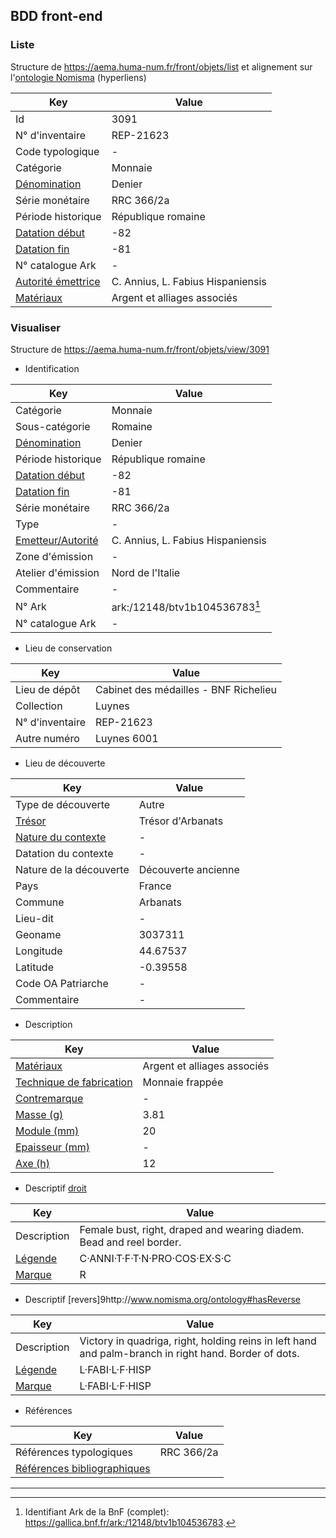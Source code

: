 ## BDD front-end

### Liste

Structure de https://aema.huma-num.fr/front/objets/list et alignement sur l'[ontologie Nomisma](http://www.nomisma.org/ontology) (hyperliens)


| Key                | Value                               |
|--------------------|-------------------------------------|
| Id                 | 3091                                |
| N° d'inventaire    | REP-21623                           |
| Code typologique   | -                                   |
| Catégorie          | Monnaie                             |
| [Dénomination](http://nomisma.org/ontology#Denomination)      | Denier                              |
| Série monétaire    | RRC 366/2a                          |
| Période historique | République romaine                  |
| [Datation début](http://www.nomisma.org/ontology#hasOpeningDate)     | -82                                 |
| [Datation fin](http://www.nomisma.org/ontology#hasClosingDate)       | -81                                 |
| N° catalogue Ark   | -                                   |
| [Autorité émettrice](http://www.nomisma.org/ontology#hasAuthority) | C. Annius, L. Fabius Hispaniensis   |
| [Matériaux](http://www.nomisma.org/ontology#hasMaterial)          | Argent et alliages associés         |


### Visualiser

Structure de https://aema.huma-num.fr/front/objets/view/3091

* Identification

| Key                  | Value                                      |
|----------------------|--------------------------------------------|
| Catégorie           | Monnaie                                    |
| Sous-catégorie      | Romaine                                    |
| [Dénomination](http://www.nomisma.org/ontology#Denomination)       | Denier                                     |
| Période historique | République romaine                        |
| [Datation début](http://www.nomisma.org/ontology#hasOpeningDate)     | -82                                        |
| [Datation fin](http://www.nomisma.org/ontology#hasClosingDate)       | -81                                        |
| Série monétaire    | RRC 366/2a                                 |
| Type               | -                                          |
| [Emetteur/Autorité](http://www.nomisma.org/ontology#hasAuthority)  | C. Annius, L. Fabius Hispaniensis         |
| Zone d'émission    | -                                          |
| Atelier d'émission | Nord de l'Italie                          |
| Commentaire        | -                                          |
| N° Ark             | ark:/12148/btv1b104536783[^1]                  |
| N° catalogue Ark   | -                                          |

* Lieu de conservation

| Key               | Value                                      |
|-------------------|--------------------------------------------|
| Lieu de dépôt    | Cabinet des médailles - BNF Richelieu      |
| Collection       | Luynes                                     |
| N° d'inventaire  | REP-21623                                  |
| Autre numéro     | Luynes 6001                                |

* Lieu de découverte

| Key                     | Value                    |
|-------------------------|--------------------------|
| Type de découverte     | Autre                    |
| [Trésor](http://www.nomisma.org/ontology#Hoard)                 | Trésor d'Arbanats        |
| [Nature du contexte](http://www.nomisma.org/ontology#hasContext)    | -                        |
| Datation du contexte   | -                        |
| Nature de la découverte | Découverte ancienne     |
| Pays                   | France                   |
| Commune                | Arbanats                 |
| Lieu-dit               | -                        |
| Geoname                | 3037311                  |
| Longitude              | 44.67537                 |
| Latitude               | -0.39558                 |
| Code OA Patriarche     | -                        |
| Commentaire            | -                        |

* Description

| Key                        | Value                        |
|----------------------------|------------------------------|
| [Matériaux](http://www.nomisma.org/ontology#Material)                  | Argent et alliages associés |
| [Technique de fabrication](http://www.nomisma.org/ontology#Manufacture)  | Monnaie frappée             |
| [Contremarque](http://www.nomisma.org/ontology#hasCountermark)               | -                            |
| [Masse (g)](http://www.nomisma.org/ontology#hasWeight)                  | 3.81                         |
| [Module (mm)](http://www.nomisma.org/ontology#hasMaxDiameter)                | 20                           |
| [Epaisseur (mm)](http://www.nomisma.org/ontology#hasMaxWidth)             | -                            |
| [Axe (h)](http://www.nomisma.org/ontology#hasAxis)                    | 12                           |


* Descriptif [droit](http://www.nomisma.org/ontology#hasObverse)

| Key          | Value                                                    |
|-------------|----------------------------------------------------------|
| Description | Female bust, right, draped and wearing diadem. Bead and reel border. |
| [Légende](http://www.nomisma.org/ontology#hasLegend)     | C·ANNI·T·F·T·N·PRO·COS·EX·S·C                           |
| [Marque](http://www.nomisma.org/ontology#hasMark)      | R                                                        |

* Descriptif [revers]9http://www.nomisma.org/ontology#hasReverse

| Key          | Value                                                                 |
|-------------|-----------------------------------------------------------------------|
| Description | Victory in quadriga, right, holding reins in left hand and palm-branch in right hand. Border of dots. |
| [Légende](http://www.nomisma.org/ontology#hasLegend)     | L·FABI·L·F·HISP                                                       |
| [Marque](http://www.nomisma.org/ontology#hasMark)      | L·FABI·L·F·HISP                                                       |

* Références

| Key          | Value                                                                 |
|-------------|-----------------------------------------------------------------------|
| Références typologiques | RRC 366/2a |
| [Références bibliographiques](http://www.nomisma.org/ontology#hasReferenceWork)     |                                                   |

---

[^1]: Identifiant Ark de la BnF (complet): https://gallica.bnf.fr/ark:/12148/btv1b104536783. 